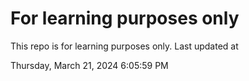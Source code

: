 # For learning purposes only
This repo is for learning purposes only.
Last updated at

Thursday, March 21, 2024 6:05:59 PM

